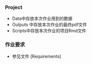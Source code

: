 ### Project
* Data中存放本次作业用到的数据
* Outputs 中存放本次作业的最终pdf文件
* Scripts中存放本次作业的项目Rmd文件
### 作业要求
* 参见文件 [Requirements]